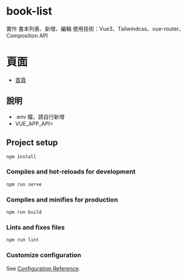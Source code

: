 # book-list

實作 書本列表、新增、編輯
使用技術：Vue3、Tailwindcss、vue-router、Composition API

# 頁面

- [首頁](https://peterchen-jianrong.github.io/book-list-practice/#/books)

## 說明

- .env 檔，請自行新增
 - VUE_APP_API=<API Domain>

## Project setup
```
npm install
```

### Compiles and hot-reloads for development
```
npm run serve
```

### Compiles and minifies for production
```
npm run build
```

### Lints and fixes files
```
npm run lint
```

### Customize configuration
See [Configuration Reference](https://cli.vuejs.org/config/).
